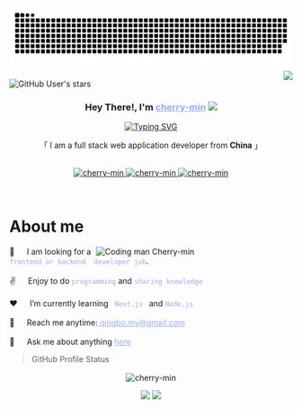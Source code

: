 <picture>
  <source media="(prefers-color-scheme: dark)" srcset="https://raw.githubusercontent.com/CherryNo1/CherryNo1/output/github-contribution-grid-snake-dark.svg">
  <source media="(prefers-color-scheme: light)" srcset="https://raw.githubusercontent.com/CherryNo1/CherryNo1/output/github-contribution-grid-snake.svg">
  <img alt="github contribution grid snake animation" src="https://raw.githubusercontent.com/CherryNo1/CherryNo1/output/github-contribution-grid-snake.svg">
</picture>


<a href="https://komarev.com/ghpvc/?username=cherry-min">
    <img align="right" src="https://visitcount.itsvg.in/api?id=cherry-min&label=Profile%20Views&icon=2&pretty=true" />
</a>

<!-- [![wakatime](https://wakatime.com/badge/user/.svg)](https://wakatime.com/@) -->

![GitHub User's stars](https://img.shields.io/github/stars/cherry-min?label=Total%20Stars&color=FF6A3D)

<!-- Intro  -->
<h3 align="center">
   Hey There!, I'm
                <b><a target="_blank" href="https://alpaycelik.dev" style="color:#9DAAF2">cherry-min</a>  <img src="https://media.giphy.com/media/hvRJCLFzcasrR4ia7z/giphy.gif" width="28">
</b>
</h3>
<p align="center">
  <a href="https://github.com/cherry-min">
    <a href="https://git.io/typing-svg">
      <img src="https://readme-typing-svg.herokuapp.com?font=Poppins&weight=600&pause=1000&color=9DAAF2&center=true&vCenter=true&random=false&width=435&height=52&lines=Full-stack+Web+developer;Tech+Enthusiast;Learning+new+Skills" alt="Typing SVG" />
    </a>
  </a>
</p>
<p align="center">     
    「 I am a full stack web application developer from <b>China</b> 」
    <br>
    <br>

</p>

<p align="center">
 <a href="#" target="blank">
  <img src="https://img.shields.io/badge/Website-DC143C?style=for-the-badge&logo=medium&logoColor=white&bgColor=" alt="cherry-min" />
 </a>
 <a href="#" target="_blank">
  <img src="https://img.shields.io/badge/LinkedIn-0077B5?style=for-the-badge&logo=linkedin&logoColor=white" alt="cherry-min"/>
 </a>
 <a href="#" target="_blank">
  <img src="https://img.shields.io/badge/discord-5865F2?style=for-the-badge&logo=discord&logoColor=white" alt="cherry-min"/>
 </a>
</p>
<br />

<!-- About Section -->

# About me

<p>
 <img align="right" width="350" src="./assets/animation.gif" alt="Coding man Cherry-min" />
👯 &emsp; I am looking for a <code style="color:#9DAAF2"> frontend or backend  developer job</code>.<br/><br/>
✌️ &emsp; Enjoy to do <code style="color:#9DAAF2">programming</code> and <code style="color:#9DAAF2">sharing knowledge</code> <br/><br/>
❤️ &emsp; I’m currently learning <code style="color:#9DAAF2"> Next.js </code> and <code style="color:#9DAAF2">Node.js</code><br/><br/>
📧 &emsp; Reach me anytime:<a style="color:#9DAAF2" href="mailto=hello@cherry-minelik.dev"> qingbo.my@gmail.com</a><br/><br/>
💬 &emsp; Ask me about anything <a style="color:#9DAAF2" href="https://github.com/cherry-min/cherry-min/issues">here</a>
</p>


> GitHub Profile Status

<p align="center">
  <a>
    <img align="center" src="https://github-readme-streak-stats.herokuapp.com/?user=cherry-min&theme=dark&hide_border=true" alt="cherry-min"/>
  </a>
</p>
<p align="center">
    <img src="https://github-readme-stats.vercel.app/api?username=cherry-min&show_icons=true&bg_color=0e2239&text_color=58a6ff&hide_border=true" width="45%">
    <img src="https://github-readme-stats.vercel.app/api/top-langs?username=cherry-min&layout=compact&bg_color=0e2239&text_color=58a6ff&hide_border=true"  width="45%">
</p>

<br/>
<br/>
<br/>

